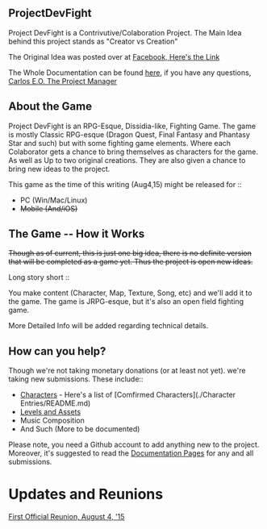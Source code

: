 ## ProjectDevFight

Project DevFight is a Contrivutive/Colaboration Project.
The Main Idea behind this project stands as "Creator vs Creation"

The Original Idea was posted over at [Facebook, Here's the Link](https://www.facebook.com/Lordsolrac2/posts/987627294615415?fref=nf)

The Whole Documentation can be found [here](./Documentation/README.md), if you have any questions, [Carlos E.O. The Project Manager](https://www.facebook.com/Lordsolrac2)
## About the Game

Project DevFight is an RPG-Esque, Dissidia-like, Fighting Game.
The game is  mostly Classic RPG-esque (Dragon Quest, Final Fantasy and
Phantasy Star and such) but with some fighting game elements.
Where each Colaborator gets a chance to bring themselves as characters
for the game. As well as Up to two original creations. They are also
given a chance to bring new ideas to the project.

This game as the time of this writing (Aug4,15) might be released for ::
* PC (Win/Mac/Linux)
* ~~Mobile (And/iOS)~~

## The Game -- How it Works
~~Though as of current, this is just one big idea, there is no definite
version that will be completed as a game yet. Thus the project is open
new ideas.~~

Long story short ::

You make content (Character, Map, Texture, Song, etc) and we'll add it to the
game. The game is JRPG-esque, but it's also an open field fighting game.

More Detailed Info will be added regarding technical details.



## How can you help?
Though we're not taking monetary donations (or at least not yet).
we're taking new submissions. These include::
* [Characters](./Documentation/CharacterSubmission.md) - Here's a list of [Comfirmed Characters](./Character Entries/README.md)
* [Levels and Assets](./Documentation/LevelSubmission.md)
* Music Composition
* And Such (More to be documented)

Please note, you need a Github account to add anything new to the project.
Moreover, it's suggested to read the [Documentation Pages](./Documentation/README.md) for any and all submissions.
# Updates and Reunions

[First Official Reunion, August 4, '15](./Reunions/August4.md)
